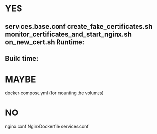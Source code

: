 
YES
===
services.base.conf
create_fake_certificates.sh
monitor_certificates_and_start_nginx.sh
on_new_cert.sh
Runtime:
--------
Build time:
-----------

MAYBE
=====
docker-compose.yml (for mounting the volumes)

NO
==
nginx.conf
NginxDockerfile
services.conf
